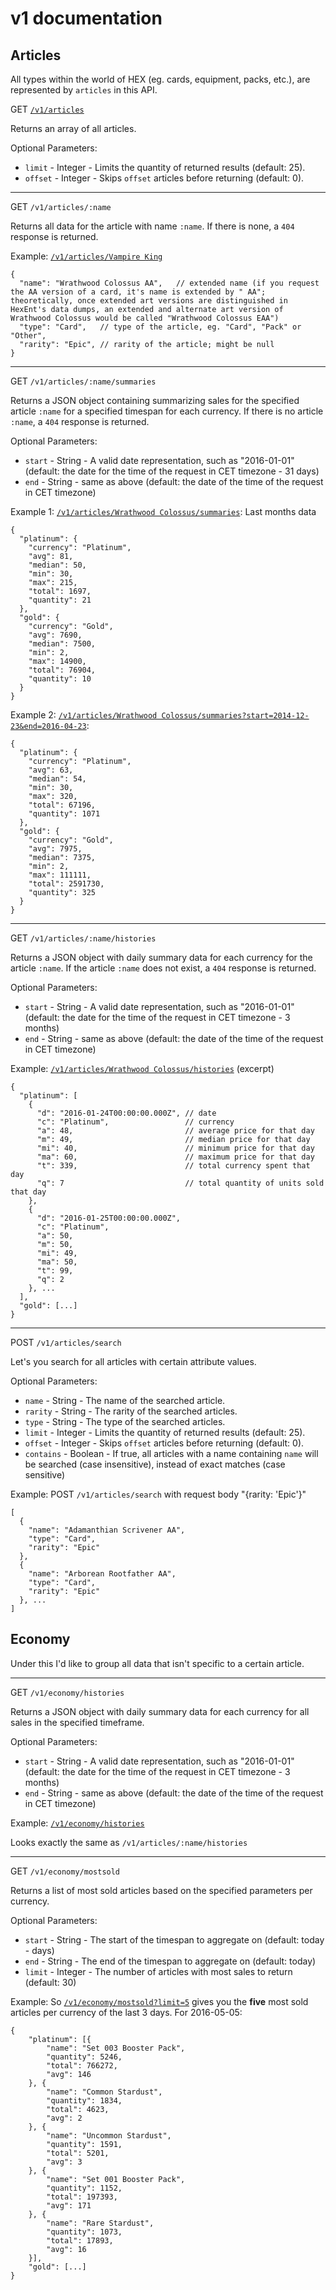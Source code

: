 # v1 documentation

## Articles
All types within the world of HEX (eg. cards, equipment, packs, etc.), are represented by `articles` in this API.

GET <a href="/v1/articles">`/v1/articles`</a>

Returns an array of all articles.

Optional Parameters:

  * `limit` - Integer - Limits the quantity of returned results (default: 25).
  * `offset` - Integer - Skips `offset` articles before returning (default: 0).

---

GET `/v1/articles/:name`

Returns all data for the article with name `:name`. If there is none, a `404` response is returned.

Example: <a href="/v1/articles/Vampire King">`/v1/articles/Vampire King`</a>

    {
      "name": "Wrathwood Colossus AA",   // extended name (if you request the AA version of a card, it's name is extended by " AA"; theoretically, once extended art versions are distinguished in HexEnt's data dumps, an extended and alternate art version of Wrathwood Colossus would be called "Wrathwood Colossus EAA")
      "type": "Card",   // type of the article, eg. "Card", "Pack" or "Other",
      "rarity": "Epic", // rarity of the article; might be null
    }

---

GET `/v1/articles/:name/summaries`

Returns a JSON object containing summarizing sales for the specified article `:name` for a specified timespan for each currency. If there is no article `:name`, a `404` response is returned.

Optional Parameters:

  * `start` - String - A valid date representation, such as "2016-01-01" (default: the date for the time of the request in CET timezone - 31 days)
  * `end` - String - same as above (default: the date of the time of the request in CET timezone)

Example 1: <a href="/v1/articles/Wrathwood Colossus/summaries">`/v1/articles/Wrathwood Colossus/summaries`</a>: Last months data

    {
      "platinum": {
        "currency": "Platinum",
        "avg": 81,
        "median": 50,
        "min": 30,
        "max": 215,
        "total": 1697,
        "quantity": 21
      },
      "gold": {
        "currency": "Gold",
        "avg": 7690,
        "median": 7500,
        "min": 2,
        "max": 14900,
        "total": 76904,
        "quantity": 10
      }
    }

Example 2: <a href="/v1/articles/Wrathwood Colossus/summaries?start=2014-12-23&end=2016-04-23">`/v1/articles/Wrathwood Colossus/summaries?start=2014-12-23&end=2016-04-23`</a>:

    {
      "platinum": {
        "currency": "Platinum",
        "avg": 63,
        "median": 54,
        "min": 30,
        "max": 320,
        "total": 67196,
        "quantity": 1071
      },
      "gold": {
        "currency": "Gold",
        "avg": 7975,
        "median": 7375,
        "min": 2,
        "max": 111111,
        "total": 2591730,
        "quantity": 325
      }
    }

---

GET `/v1/articles/:name/histories`

Returns a JSON object with daily summary data for each currency for the article `:name`. If the article `:name` does not exist, a `404` response is returned.

Optional Parameters:

  * `start` - String - A valid date representation, such as "2016-01-01" (default: the date for the time of the request in CET timezone - 3 months)
  * `end` - String - same as above (default: the date of the time of the request in CET timezone)

Example: <a href="/v1/articles/Wrathwood Colossus/histories">`/v1/articles/Wrathwood Colossus/histories`</a> (excerpt)

    {
      "platinum": [
        {
          "d": "2016-01-24T00:00:00.000Z", // date
          "c": "Platinum",                 // currency
          "a": 48,                         // average price for that day
          "m": 49,                         // median price for that day
          "mi": 40,                        // minimum price for that day
          "ma": 60,                        // maximum price for that day
          "t": 339,                        // total currency spent that day
          "q": 7                           // total quantity of units sold that day
        },
        {
          "d": "2016-01-25T00:00:00.000Z",
          "c": "Platinum",
          "a": 50,
          "m": 50,
          "mi": 49,
          "ma": 50,
          "t": 99,
          "q": 2
        }, ...
      ],
      "gold": [...]
    }

---

POST `/v1/articles/search`

Let's you search for all articles with certain attribute values.

Optional Parameters:

  * `name` - String - The name of the searched article.
  * `rarity` - String - The rarity of the searched articles.
  * `type` - String - The type of the searched articles.
  * `limit` - Integer - Limits the quantity of returned results (default: 25).
  * `offset` - Integer - Skips `offset` articles before returning (default: 0).
  * `contains` - Boolean - If true, all articles with a name containing `name` will be searched (case insensitive), instead of exact matches (case sensitive)

Example: POST `/v1/articles/search` with request body "{rarity: 'Epic'}"

    [
      {
        "name": "Adamanthian Scrivener AA",
        "type": "Card",
        "rarity": "Epic"
      },
      {
        "name": "Arborean Rootfather AA",
        "type": "Card",
        "rarity": "Epic"
      }, ...
    ]


## Economy
Under this I'd like to group all data that isn't specific to a certain article.

---

GET `/v1/economy/histories`

Returns a JSON object with daily summary data for each currency for all sales in the specified timeframe.

Optional Parameters:

  * `start` - String - A valid date representation, such as "2016-01-01" (default: the date for the time of the request in CET timezone - 3 months)
  * `end` - String - same as above (default: the date of the time of the request in CET timezone)

Example: <a href="/v1/economy/histories">`/v1/economy/histories`</a>

Looks exactly the same as `/v1/articles/:name/histories`

---

GET `/v1/economy/mostsold`

Returns a list of most sold articles based on the specified parameters per currency.

Optional Parameters:

* `start` - String - The start of the timespan to aggregate on (default: today - days)
* `end` - String - The end of the timespan to aggregate on (default: today)
* `limit` - Integer - The number of articles with most sales to return (default: 30)

Example: So <a href="/v1/economy/mostsold?limit5">`/v1/economy/mostsold?limit=5`</a> gives you the **five** most sold articles per currency of the last 3 days. For 2016-05-05:

	{
	    "platinum": [{
	        "name": "Set 003 Booster Pack",
	        "quantity": 5246,
	        "total": 766272,
	        "avg": 146
	    }, {
	        "name": "Common Stardust",
	        "quantity": 1834,
	        "total": 4623,
	        "avg": 2
	    }, {
	        "name": "Uncommon Stardust",
	        "quantity": 1591,
	        "total": 5201,
	        "avg": 3
	    }, {
	        "name": "Set 001 Booster Pack",
	        "quantity": 1152,
	        "total": 197393,
	        "avg": 171
	    }, {
	        "name": "Rare Stardust",
	        "quantity": 1073,
	        "total": 17893,
	        "avg": 16
	    }],
	    "gold": [...]
	}

